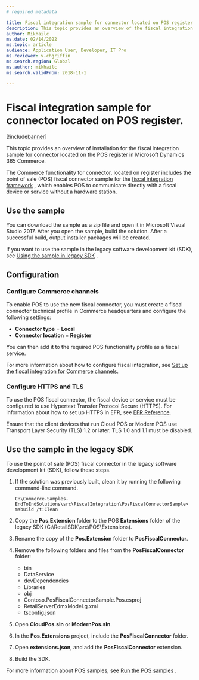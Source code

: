 ```yaml
---
# required metadata

title: Fiscal integration sample for connector located on POS register.
description: This topic provides an overview of the fiscal integration sample for connector, located on register in Microsoft Dynamics 365 Commerce.
author: Mikhailc
ms.date: 02/14/2022
ms.topic: article
audience: Application User, Developer, IT Pro
ms.reviewer: v-chgriffin
ms.search.region: Global
ms.author: mikhailc
ms.search.validFrom: 2018-11-1

---
```

# Fiscal integration sample for connector located on POS register. 

[!include[banner](../includes/banner.md)]

This topic provides an overview of installation for the fiscal integration sample for connector located on the POS register in Microsoft Dynamics 365 Commerce.

The Commerce functionality for connector, located on register includes the point of sale (POS) fiscal connector sample for the [fiscal integration framework](fiscal-integration-for-retail-channel.md) , which enables POS to communicate directly with a fiscal device or service without a hardware station. 

## Use the sample

You can download the sample as a zip file and open it in Microsoft Visual Studio 2017. After you open the sample, build the solution. After a successful build, output installer packages will be created.

If you want to use the sample in the legacy software development kit (SDK), see [Using the sample in legacy SDK](pos-fiscal-connector-sample.md#use-the-sample-in-the-legacy-SDK) .

## Configuration

### Configure Commerce channels

To enable POS to use the new fiscal connector, you must create a fiscal connector technical profile in Commerce headquarters and configure the following settings:

- **Connector type** = **Local**
- **Connector location** = **Register**

You can then add it  to the required POS functionality profile as a fiscal service.

For more information about how to configure fiscal integration, see [Set up the fiscal integration for Commerce channels](setting-up-fiscal-integration-for-retail-channel.md).

### Configure HTTPS and TLS

To use the POS fiscal connector, the fiscal device or service must be configured to use Hypertext Transfer Protocol Secure (HTTPS).
For information about how to set up HTTPS in EFR, see [EFR Reference](http://public.efsta.net/efr/).

Ensure that the client devices that run Cloud POS or Modern POS use Transport Layer Security (TLS) 1.2 or later. TLS 1.0 and 1.1 must be disabled.

## Use the sample in the legacy SDK
To use the point of sale (POS) fiscal connector in the legacy software development kit (SDK), follow these steps.

1. If the solution was previously built, clean it by running the following command-line command.

    ``` 
    C:\Commerce-Samples-EndToEndSolutions\src\FiscalIntegration\PosFiscalConnectorSample> msbuild /t:Clean
    ```

1. Copy the **Pos.Extension** folder to the POS **Extensions** folder of the legacy SDK (C:\RetailSDK\src\POS\Extensions).
1. Rename the copy of the **Pos.Extension** folder  to **PosFiscalConnector**.
1. Remove the following folders and files from the **PosFiscalConnector** folder:

    - bin
    - DataService
    - devDependencies
    - Libraries
    - obj
    - Contoso.PosFiscalConnectorSample.Pos.csproj
    - RetailServerEdmxModel.g.xml
    - tsconfig.json

1. Open **CloudPos.sln** or **ModernPos.sln**.
1. In the **Pos.Extensions** project, include the **PosFiscalConnector** folder.
1. Open **extensions.json**, and add the **PosFiscalConnector** extension.
1. Build the SDK.

For more information about POS samples, see [Run the POS samples](https://docs.microsoft.com/dynamics365/commerce/dev-itpro/pos-run-samples) .
